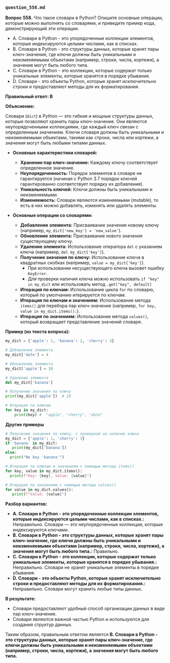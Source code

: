 ### `question_558.md`

**Вопрос 558.** Что такое словари в Python? Опишите основные операции, которые можно выполнять со словарями, и приведите пример кода, демонстрирующий эти операции.

-   A.  Словари в Python - это упорядоченные коллекции элементов, которые индексируются целыми числами, как в списках.
-   B.  Словари в Python - это структуры данных, которые хранят пары ключ-значение, где ключи должны быть уникальными и неизменяемыми объектами (например, строки, числа, кортежи), а значения могут быть любого типа.
-   C.  Словари в Python - это коллекции, которые содержат только уникальные элементы, которые хранятся в порядке убывания.
-   D. Словари - это объекты Python, которые хранят исключительно строки и предоставляют методы для их форматирования.

**Правильный ответ: B**

**Объяснение:**

Словари (`dict`) в Python — это гибкие и мощные структуры данных, которые позволяют хранить пары ключ-значение. Они являются неупорядоченными коллекциями, где каждый ключ связан с определенным значением. Ключи словаря должны быть уникальными и неизменяемыми объектами, такими как строки, числа или кортежи, а значения могут быть любыми типами данных.

*   **Основные характеристики словарей:**
    *  **Хранение пар ключ-значение:** Каждому ключу соответствует определенное значение.
    *   **Неупорядоченность:** Порядок элементов в словаре не гарантируется (начиная с Python 3.7 порядок ключей гарантированно соответствует порядку их добавления).
    *   **Уникальность ключей:** Ключи должны быть уникальными и неизменяемыми.
    *  **Изменяемость:** Словари являются изменяемыми (mutable), то есть в них можно добавлять, изменять или удалять элементы.

*   **Основные операции со словарями:**
    *   **Добавление элемента:** Присваивание значения новому ключу (например, `my_dict['new_key'] = 'new_value'`).
    *   **Обновление элемента:** Присваивание нового значения существующему ключу.
    *   **Удаление элемента:** Использование оператора `del` с указанием ключа (например, `del my_dict['key']`).
    *   **Получение значения по ключу:** Использование ключа в квадратных скобках (например, `value = my_dict['key']`).
        *   При использовании несуществующего ключа вызовет ошибку `KeyError`.
        *  Для проверки наличия ключа можно использовать `if "key" in my_dict` или использовать метод `.get("key", default)`
    *   **Итерация по ключам:** Использование цикла `for` по словарю, который по умолчанию итерируется по ключам.
    *   **Итерация по ключам и значениям:** Использование метода `items()` для перебора пар ключ-значение (например, `for key, value in my_dict.items():`).
    *   **Итерация по значениям:** Использование метода `values()`, который возвращает представление значений словаря.

**Пример (из текста вопроса):**

```python
my_dict = {'apple': 1, 'banana': 2, 'cherry': 3}

# Добавление элемента
my_dict['date'] = 4

# Обновление элемента
my_dict['apple'] = 10

# Удаление элемента
del my_dict['banana']

# Получение значения по ключу
print(my_dict['apple'])  # 10

# Итерация по ключам
for key in my_dict:
    print(key) #  "apple", "cherry", "date"
```
**Другие примеры**
```python
# Получение значения по ключу, с проверкой на наличие ключа
my_dict = {'apple': 1, 'cherry': 3}
if 'banana' in my_dict:
   print(my_dict['banana'])
else:
  print("No key 'banana'")

# Итерация по ключам и значениям с помощью метода items()
for key, value in my_dict.items():
  print(f"Key: {key}, Value: {value}")

# Итерация по значениям с помощью метода values()
for value in my_dict.values():
   print(f"Value: {value}")
```

**Разбор вариантов:**
*   **A. Словари в Python - это упорядоченные коллекции элементов, которые индексируются целыми числами, как в списках.:** Неправильно. Словари — это неупорядоченные коллекции, которые индексируются ключами.
*   **B. Словари в Python - это структуры данных, которые хранят пары ключ-значение, где ключи должны быть уникальными и неизменяемыми объектами (например, строки, числа, кортежи), а значения могут быть любого типа.:** Правильно.
*  **C. Словари в Python - это коллекции, которые содержат только уникальные элементы, которые хранятся в порядке убывания.:** Неправильно. Словари не хранят уникальные элементы в порядке убывания.
*   **D. Словари - это объекты Python, которые хранят исключительно строки и предоставляют методы для их форматирования.:** Неправильно. Словари могут хранить любые типы данных.

**В результате:**
*  Словари предоставляют удобный способ организации данных в виде пар ключ-значение.
*  Словари являются важной частью Python и используются для создания структур данных.

Таким образом, правильным ответом является **B. Словари в Python - это структуры данных, которые хранят пары ключ-значение, где ключи должны быть уникальными и неизменяемыми объектами (например, строки, числа, кортежи), а значения могут быть любого типа.**

